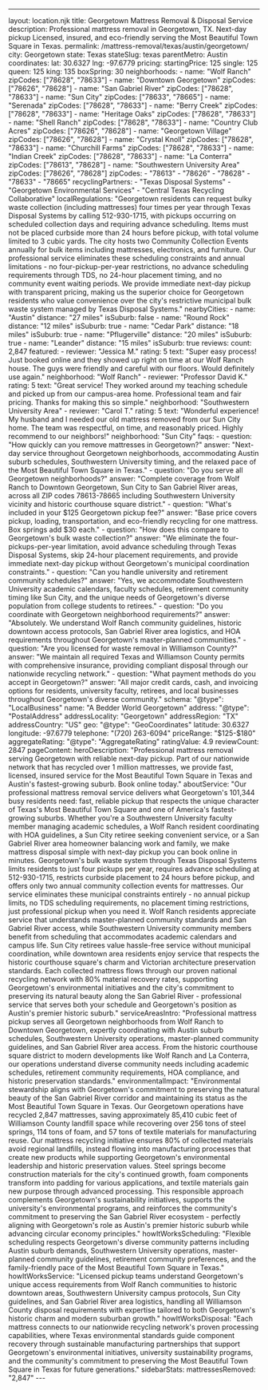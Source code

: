 ---
layout: location.njk
title: Georgetown Mattress Removal & Disposal Service
description: Professional mattress removal in Georgetown, TX. Next-day pickup Licensed, insured, and eco-friendly serving the Most Beautiful Town Square in Texas.
permalink: /mattress-removal/texas/austin/georgetown/
city: Georgetown state: Texas stateSlug: texas parentMetro: Austin coordinates: lat: 30.6327 lng: -97.6779 pricing: startingPrice: 125 single: 125 queen: 125 king: 135 boxSpring: 30 neighborhoods: - name: "Wolf Ranch" zipCodes: ["78628", "78633"] - name: "Downtown Georgetown" zipCodes: ["78626", "78628"] - name: "San Gabriel River" zipCodes: ["78628", "78633"] - name: "Sun City" zipCodes: ["78633", "78665"] - name: "Serenada" zipCodes: ["78628", "78633"] - name: "Berry Creek" zipCodes: ["78628", "78633"] - name: "Heritage Oaks" zipCodes: ["78628", "78633"] - name: "Shell Ranch" zipCodes: ["78628", "78633"] - name: "Country Club Acres" zipCodes: ["78626", "78628"] - name: "Georgetown Village" zipCodes: ["78626", "78628"] - name: "Crystal Knoll" zipCodes: ["78628", "78633"] - name: "Churchill Farms" zipCodes: ["78628", "78633"] - name: "Indian Creek" zipCodes: ["78628", "78633"] - name: "La Conterra" zipCodes: ["78613", "78628"] - name: "Southwestern University Area" zipCodes: ["78626", "78628"] zipCodes: - "78613" - "78626" - "78628" - "78633" - "78665" recyclingPartners: - "Texas Disposal Systems" - "Georgetown Environmental Services" - "Central Texas Recycling Collaborative" localRegulations: "Georgetown residents can request bulky waste collection (including mattresses) four times per year through Texas Disposal Systems by calling 512-930-1715, with pickups occurring on scheduled collection days and requiring advance scheduling. Items must not be placed curbside more than 24 hours before pickup, with total volume limited to 3 cubic yards. The city hosts two Community Collection Events annually for bulk items including mattresses, electronics, and furniture. Our professional service eliminates these scheduling constraints and annual limitations - no four-pickup-per-year restrictions, no advance scheduling requirements through TDS, no 24-hour placement timing, and no community event waiting periods. We provide immediate next-day pickup with transparent pricing, making us the superior choice for Georgetown residents who value convenience over the city's restrictive municipal bulk waste system managed by Texas Disposal Systems." nearbyCities: - name: "Austin" distance: "27 miles" isSuburb: false - name: "Round Rock" distance: "12 miles" isSuburb: true - name: "Cedar Park" distance: "18 miles" isSuburb: true - name: "Pflugerville" distance: "20 miles" isSuburb: true - name: "Leander" distance: "15 miles" isSuburb: true reviews: count: 2,847 featured: - reviewer: "Jessica M." rating: 5 text: "Super easy process! Just booked online and they showed up right on time at our Wolf Ranch house. The guys were friendly and careful with our floors. Would definitely use again." neighborhood: "Wolf Ranch" - reviewer: "Professor David K." rating: 5 text: "Great service! They worked around my teaching schedule and picked up from our campus-area home. Professional team and fair pricing. Thanks for making this so simple." neighborhood: "Southwestern University Area" - reviewer: "Carol T." rating: 5 text: "Wonderful experience! My husband and I needed our old mattress removed from our Sun City home. The team was respectful, on time, and reasonably priced. Highly recommend to our neighbors!" neighborhood: "Sun City" faqs: - question: "How quickly can you remove mattresses in Georgetown?" answer: "Next-day service throughout Georgetown neighborhoods, accommodating Austin suburb schedules, Southwestern University timing, and the relaxed pace of the Most Beautiful Town Square in Texas." - question: "Do you serve all Georgetown neighborhoods?" answer: "Complete coverage from Wolf Ranch to Downtown Georgetown, Sun City to San Gabriel River areas, across all ZIP codes 78613-78665 including Southwestern University vicinity and historic courthouse square district." - question: "What's included in your $125 Georgetown pickup fee?" answer: "Base price covers pickup, loading, transportation, and eco-friendly recycling for one mattress. Box springs add $30 each." - question: "How does this compare to Georgetown's bulk waste collection?" answer: "We eliminate the four-pickups-per-year limitation, avoid advance scheduling through Texas Disposal Systems, skip 24-hour placement requirements, and provide immediate next-day pickup without Georgetown's municipal coordination constraints." - question: "Can you handle university and retirement community schedules?" answer: "Yes, we accommodate Southwestern University academic calendars, faculty schedules, retirement community timing like Sun City, and the unique needs of Georgetown's diverse population from college students to retirees." - question: "Do you coordinate with Georgetown neighborhood requirements?" answer: "Absolutely. We understand Wolf Ranch community guidelines, historic downtown access protocols, San Gabriel River area logistics, and HOA requirements throughout Georgetown's master-planned communities." - question: "Are you licensed for waste removal in Williamson County?" answer: "We maintain all required Texas and Williamson County permits with comprehensive insurance, providing compliant disposal through our nationwide recycling network." - question: "What payment methods do you accept in Georgetown?" answer: "All major credit cards, cash, and invoicing options for residents, university faculty, retirees, and local businesses throughout Georgetown's diverse community." schema: "@type": "LocalBusiness" name: "A Bedder World Georgetown" address: "@type": "PostalAddress" addressLocality: "Georgetown" addressRegion: "TX" addressCountry: "US" geo: "@type": "GeoCoordinates" latitude: 30.6327 longitude: -97.6779 telephone: "(720) 263-6094" priceRange: "$125-$180" aggregateRating: "@type": "AggregateRating" ratingValue: 4.9 reviewCount: 2847 pageContent: heroDescription: "Professional mattress removal serving Georgetown with reliable next-day pickup. Part of our nationwide network that has recycled over 1 million mattresses, we provide fast, licensed, insured service for the Most Beautiful Town Square in Texas and Austin's fastest-growing suburb. Book online today." aboutService: "Our professional mattress removal service delivers what Georgetown's 101,344 busy residents need: fast, reliable pickup that respects the unique character of Texas's Most Beautiful Town Square and one of America's fastest-growing suburbs. Whether you're a Southwestern University faculty member managing academic schedules, a Wolf Ranch resident coordinating with HOA guidelines, a Sun City retiree seeking convenient service, or a San Gabriel River area homeowner balancing work and family, we make mattress disposal simple with next-day pickup you can book online in minutes. Georgetown's bulk waste system through Texas Disposal Systems limits residents to just four pickups per year, requires advance scheduling at 512-930-1715, restricts curbside placement to 24 hours before pickup, and offers only two annual community collection events for mattresses. Our service eliminates these municipal constraints entirely - no annual pickup limits, no TDS scheduling requirements, no placement timing restrictions, just professional pickup when you need it. Wolf Ranch residents appreciate service that understands master-planned community standards and San Gabriel River access, while Southwestern University community members benefit from scheduling that accommodates academic calendars and campus life. Sun City retirees value hassle-free service without municipal coordination, while downtown area residents enjoy service that respects the historic courthouse square's charm and Victorian architecture preservation standards. Each collected mattress flows through our proven national recycling network with 80% material recovery rates, supporting Georgetown's environmental initiatives and the city's commitment to preserving its natural beauty along the San Gabriel River - professional service that serves both your schedule and Georgetown's position as Austin's premier historic suburb." serviceAreasIntro: "Professional mattress pickup serves all Georgetown neighborhoods from Wolf Ranch to Downtown Georgetown, expertly coordinating with Austin suburb schedules, Southwestern University operations, master-planned community guidelines, and San Gabriel River area access. From the historic courthouse square district to modern developments like Wolf Ranch and La Conterra, our operations understand diverse community needs including academic schedules, retirement community requirements, HOA compliance, and historic preservation standards." environmentalImpact: "Environmental stewardship aligns with Georgetown's commitment to preserving the natural beauty of the San Gabriel River corridor and maintaining its status as the Most Beautiful Town Square in Texas. Our Georgetown operations have recycled 2,847 mattresses, saving approximately 85,410 cubic feet of Williamson County landfill space while recovering over 256 tons of steel springs, 114 tons of foam, and 57 tons of textile materials for manufacturing reuse. Our mattress recycling initiative ensures 80% of collected materials avoid regional landfills, instead flowing into manufacturing processes that create new products while supporting Georgetown's environmental leadership and historic preservation values. Steel springs become construction materials for the city's continued growth, foam components transform into padding for various applications, and textile materials gain new purpose through advanced processing. This responsible approach complements Georgetown's sustainability initiatives, supports the university's environmental programs, and reinforces the community's commitment to preserving the San Gabriel River ecosystem - perfectly aligning with Georgetown's role as Austin's premier historic suburb while advancing circular economy principles." howItWorksScheduling: "Flexible scheduling respects Georgetown's diverse community patterns including Austin suburb demands, Southwestern University operations, master-planned community guidelines, retirement community preferences, and the family-friendly pace of the Most Beautiful Town Square in Texas." howItWorksService: "Licensed pickup teams understand Georgetown's unique access requirements from Wolf Ranch communities to historic downtown areas, Southwestern University campus protocols, Sun City guidelines, and San Gabriel River area logistics, handling all Williamson County disposal requirements with expertise tailored to both Georgetown's historic charm and modern suburban growth." howItWorksDisposal: "Each mattress connects to our nationwide recycling network's proven processing capabilities, where Texas environmental standards guide component recovery through sustainable manufacturing partnerships that support Georgetown's environmental initiatives, university sustainability programs, and the community's commitment to preserving the Most Beautiful Town Square in Texas for future generations." sidebarStats: mattressesRemoved: "2,847" ---